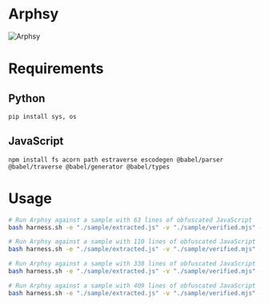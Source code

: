 # Arphsy

![Arphsy](https://github.com/user-attachments/assets/1b258de8-1cb4-42ef-9d38-64db53f67aca)

# Requirements

## Python

```
pip install sys, os
```

## JavaScript

```
npm install fs acorn path estraverse escodegen @babel/parser @babel/traverse @babel/generator @babel/types
```

# Usage

```sh
# Run Arphsy against a sample with 63 lines of obfuscated JavaScript
bash harness.sh -e "./sample/extracted.js" -v "./sample/verified.mjs" -s "./sample/63.js"

# Run Arphsy against a sample with 110 lines of obfuscated JavaScript
bash harness.sh -e "./sample/extracted.js" -v "./sample/verified.mjs" -s "./sample/110.js"

# Run Arphsy against a sample with 338 lines of obfuscated JavaScript
bash harness.sh -e "./sample/extracted.js" -v "./sample/verified.mjs" -s "./sample/338.js"

# Run Arphsy against a sample with 409 lines of obfuscated JavaScript
bash harness.sh -e "./sample/extracted.js" -v "./sample/verified.mjs" -s "./sample/409.js"
```
